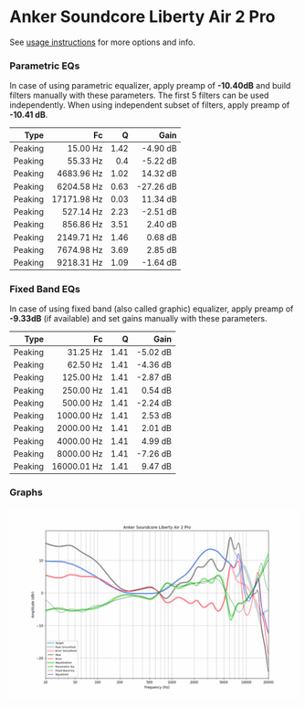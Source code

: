 # Anker Soundcore Liberty Air 2 Pro
See [usage instructions](https://github.com/jaakkopasanen/AutoEq#usage) for more options and info.

### Parametric EQs
In case of using parametric equalizer, apply preamp of **-10.40dB** and build filters manually
with these parameters. The first 5 filters can be used independently.
When using independent subset of filters, apply preamp of **-10.41 dB**.

| Type    | Fc          |    Q | Gain      |
|--------:|------------:|-----:|----------:|
| Peaking | 15.00 Hz    | 1.42 | -4.90 dB  |
| Peaking | 55.33 Hz    | 0.4  | -5.22 dB  |
| Peaking | 4683.96 Hz  | 1.02 | 14.32 dB  |
| Peaking | 6204.58 Hz  | 0.63 | -27.26 dB |
| Peaking | 17171.98 Hz | 0.03 | 11.34 dB  |
| Peaking | 527.14 Hz   | 2.23 | -2.51 dB  |
| Peaking | 856.86 Hz   | 3.51 | 2.40 dB   |
| Peaking | 2149.71 Hz  | 1.46 | 0.68 dB   |
| Peaking | 7674.98 Hz  | 3.69 | 2.85 dB   |
| Peaking | 9218.31 Hz  | 1.09 | -1.64 dB  |

### Fixed Band EQs
In case of using fixed band (also called graphic) equalizer, apply preamp of **-9.33dB**
(if available) and set gains manually with these parameters.

| Type    | Fc          |    Q | Gain     |
|--------:|------------:|-----:|---------:|
| Peaking | 31.25 Hz    | 1.41 | -5.02 dB |
| Peaking | 62.50 Hz    | 1.41 | -4.36 dB |
| Peaking | 125.00 Hz   | 1.41 | -2.87 dB |
| Peaking | 250.00 Hz   | 1.41 | 0.54 dB  |
| Peaking | 500.00 Hz   | 1.41 | -2.24 dB |
| Peaking | 1000.00 Hz  | 1.41 | 2.53 dB  |
| Peaking | 2000.00 Hz  | 1.41 | 2.01 dB  |
| Peaking | 4000.00 Hz  | 1.41 | 4.99 dB  |
| Peaking | 8000.00 Hz  | 1.41 | -7.26 dB |
| Peaking | 16000.01 Hz | 1.41 | 9.47 dB  |

### Graphs
![](./Anker%20Soundcore%20Liberty%20Air%202%20Pro.png)